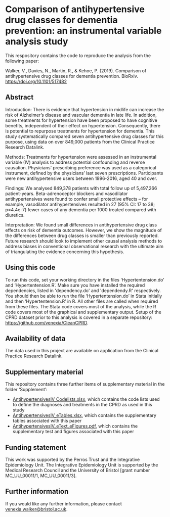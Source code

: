 # Comparison of antihypertensive drug classes for dementia prevention: an instrumental variable analysis study

This respository contains the code to reproduce the analysis from the following paper:

Walker, V., Davies, N., Martin, R., & Kehoe, P. (2019). Comparison of antihypertensive drug classes for dementia prevention. BioRxiv. https://doi.org/10.1101/517482

## Abstract

Introduction: There is evidence that hypertension in midlife can increase the risk of Alzheimer’s disease and vascular dementia in late life. In addition, some treatments for hypertension have been proposed to have cognitive benefits, independent of their effect on hypertension. Consequently, there is potential to repurpose treatments for hypertension for dementia. This study systematically compared seven antihypertensive drug classes for this purpose, using data on over 849,000 patients from the Clinical Practice Research Datalink. 

Methods: Treatments for hypertension were assessed in an instrumental variable (IV) analysis to address potential confounding and reverse causation. Physicians’ prescribing preference was used as a categorical instrument, defined by the physicians’ last seven prescriptions. Participants were new antihypertensive users between 1996-2016, aged 40 and over.

Findings: We analysed 849,378 patients with total follow up of 5,497,266 patient-years. Beta-adrenoceptor blockers and vasodilator antihypertensives were found to confer small protective effects – for example, vasodilator antihypertensives resulted in 27 (95% CI: 17 to 38; p=4.4e-7) fewer cases of any dementia per 1000 treated compared with diuretics.

Interpretation: We found small differences in antihypertensive drug class effects on risk of dementia outcomes. However, we show the magnitude of the differences between drug classes is smaller than previously reported. Future research should look to implement other causal analysis methods to address biases in conventional observational research with the ultimate aim of triangulating the evidence concerning this hypothesis.

## Using this code

To run this code, set your working directory in the files ‘Hypertentension.do’ and ‘Hypertentension.R’. Make sure you have installed the required dependencies, listed in 'dependency.do' and 'dependendy.R' respectively. You should then be able to run the file ‘Hypertentension.do’ in Stata initially and then ‘Hypertentension.R’ in R. All other files are called when required from these files. The Stata code covers most of the analysis, while the R code covers most of the graphical and supplementary output. Setup of the CPRD dataset prior to this analysis is covered in a separate repository: https://github.com/venexia/CleanCPRD.

## Availability of data

The data used in this project are available on application from the Clinical Practice Research Datalink.

## Supplementary material

This repository contains three further items of supplementary material in the folder ‘Supplement’: 
- [AntihypertensivesIV_Codelists.xlsx](https://github.com/venexia/repurposing-antihypertensives-dementia/blob/master/supplement/AntihypertensivesIV_Codelists.xlsx), which contains the code lists used to define the diagnoses and treatments in the CPRD as used in this study
- [AntihypertensivesIV_eTables.xlsx](https://github.com/venexia/repurposing-antihypertensives-dementia/blob/master/supplement/AntihypertensivesIV_eTables.xlsx), which contains the supplementary tables associated with this paper
- [AntihypertensivesIV_eText_eFigures.pdf](https://github.com/venexia/repurposing-antihypertensives-dementia/blob/master/supplement/AntihypertensivesIV_eText_eFigures.pdf), which contains the supplementary test and figures associated with this paper

## Funding statement

This work was supported by the Perros Trust and the Integrative Epidemiology Unit. The Integrative Epidemiology Unit is supported by the Medical Research Council and the University of Bristol [grant number MC_UU_00011/1, MC_UU_00011/3]. 

## Further information

If you would like any further information, please contact venexia.walker@bristol.ac.uk. 